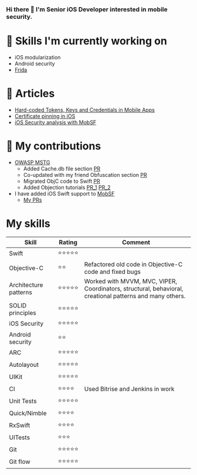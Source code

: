 ### Hi there 👋 I'm Senior iOS Developer interested in mobile security.

# 🌱 Skills I'm currently working on
- iOS modularization
- Android security
- [Frida](https://github.com/frida/frida)

# 📰 Articles
- [Hard-coded Tokens, Keys and Credentials in Mobile Apps](https://www.netguru.com/blog/hardcoded-keys-storage-mobile-app)
- [Certificate pinning in iOS](https://www.netguru.com/codestories/certificate-pinning-in-ios)
- [iOS Security analysis with MobSF](https://www.netguru.com/codestories/ios-security-analysis-with-mobsf)

# 👷 My contributions

- [OWASP MSTG](https://github.com/OWASP/owasp-mstg)
  - Added Cache.db file section [PR](https://github.com/OWASP/owasp-mstg/pull/1831)
  - Co-updated with my friend Obfuscation section [PR](https://github.com/OWASP/owasp-mstg/pull/1712)
  - Migrated ObjC code to Swift [PR](https://github.com/OWASP/owasp-mstg/pull/1856)
  - Added Objection tutorials [PR_1](https://github.com/OWASP/owasp-mstg/pull/1764) [PR_2](https://github.com/OWASP/owasp-mstg/pull/1789)
- I have added iOS Swift support to [MobSF](https://github.com/MobSF/Mobile-Security-Framework-MobSF)
  - [My PRs](https://github.com/MobSF/Mobile-Security-Framework-MobSF/pulls?q=is%3Apr+author%3Akarolpiateknet+is%3Aclosed)

# My skills

| Skill | Rating   | Comment |
| ----- | -------- | --------|
| Swift | ⭐⭐⭐⭐⭐ | |
| Objective-C | ⭐⭐ | Refactored old code in Objective-C code and fixed bugs |
| Architecture patterns | ⭐⭐⭐⭐⭐ | Worked with MVVM, MVC, VIPER, Coordinators, structural, behavioral, creational patterns and many others. |
| SOLID principles | ⭐⭐⭐⭐⭐ | |
| iOS Security | ⭐⭐⭐⭐⭐ | |
| Android security | ⭐⭐ | |
| ARC | ⭐⭐⭐⭐⭐ | |
| Autolayout | ⭐⭐⭐⭐⭐ | |
| UIKit | ⭐⭐⭐⭐⭐ | |
| CI  | ⭐⭐⭐⭐ | Used Bitrise and Jenkins in work |
| Unit Tests | ⭐⭐⭐⭐⭐ | |
| Quick/Nimble | ⭐⭐⭐⭐ | |
| RxSwift | ⭐⭐⭐⭐ | |
| UITests | ⭐⭐⭐ | |
| Git | ⭐⭐⭐⭐⭐ | |
| Git flow | ⭐⭐⭐⭐⭐ | |
